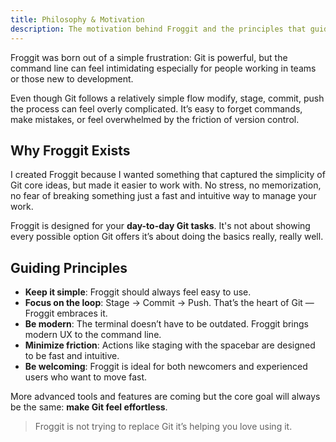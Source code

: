 ```yaml
---
title: Philosophy & Motivation
description: The motivation behind Froggit and the principles that guide its design.
---
```



Froggit was born out of a simple frustration: Git is powerful, but the command line can feel intimidating especially for people working in teams or those new to development.

Even though Git follows a relatively simple flow modify, stage, commit, push the process can feel overly complicated. It’s easy to forget commands, make mistakes, or feel overwhelmed by the friction of version control.

## Why Froggit Exists

I created Froggit because I wanted something that captured the simplicity of Git core ideas, but made it easier to work with. No stress, no memorization, no fear of breaking something just a fast and intuitive way to manage your work.

Froggit is designed for your **day-to-day Git tasks**. It's not about showing every possible option Git offers it’s about doing the basics really, really well.

## Guiding Principles

- **Keep it simple**: Froggit should always feel easy to use.
- **Focus on the loop**: Stage → Commit → Push. That’s the heart of Git — Froggit embraces it.
- **Be modern**: The terminal doesn’t have to be outdated. Froggit brings modern UX to the command line.
- **Minimize friction**: Actions like staging with the spacebar are designed to be fast and intuitive.
- **Be welcoming**: Froggit is ideal for both newcomers and experienced users who want to move fast.

More advanced tools and features are coming but the core goal will always be the same: **make Git feel effortless**.

> Froggit is not trying to replace Git it’s helping you love using it.
